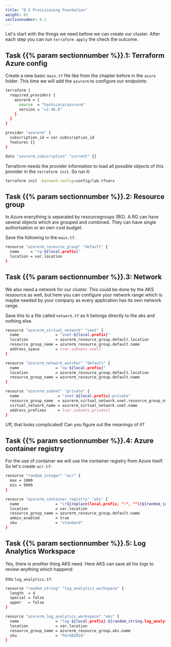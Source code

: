 ```yaml
---
title: "8.2 Provisioning Foundation"
weight: 82
sectionnumber: 8.2
---
```


Let's start with the things we need before we can create our cluster. After each step you can run `terraform apply` the check the outcome.


## Task {{% param sectionnumber %}}.1: Terraform Azure config

Create a new basic `main.tf` file like from the chapter before in the `azure` folder. This time we will add the `azurerm` to configure our endpoints:

```bash
terraform {
  required_providers {
    azurerm = {
      source  = "hashicorp/azurerm"
      version = "=2.46.0"
    }
  }
}

provider "azurerm" {
  subscription_id = var.subscription_id
  features {}
}

data "azurerm_subscription" "current" {}
```

Terraform needs the provider information to load all possible objects of this provider in the `terraform init`. So run it:

```bash
terraform init -backend-config=config/lab.tfvars
```


## Task {{% param sectionnumber %}}.2: Resource group

In Azure everything is separated by resourcegroups (RG). A RG can have several objects which are grouped and combined. They can have single authorisation or an own cost budget.

Save the following to the `main.tf`.

```bash
resource "azurerm_resource_group" "default" {
  name     = "rg-${local.prefix}"
  location = var.location
}
```


## Task {{% param sectionnumber %}}.3: Network

We also need a network for our cluster. This could be done by the AKS ressource as well, but here you can configure your network range which is maybe needed by your company as every application has its own network range.

Save this to a file called `network.tf` as it belongs directly to the aks and nothing else.

```bash
resource "azurerm_virtual_network" "vnet" {
  name                = "vnet-${local.prefix}"
  location            = azurerm_resource_group.default.location
  resource_group_name = azurerm_resource_group.default.name
  address_space       = [var.subnets.vnet]
}

resource "azurerm_network_watcher" "default" {
  name                = "nw-${local.prefix}"
  location            = azurerm_resource_group.default.location
  resource_group_name = azurerm_resource_group.default.name
}

resource "azurerm_subnet" "private" {
  name                 = "snet-${local.prefix}-private"
  resource_group_name  = azurerm_virtual_network.vnet.resource_group_name
  virtual_network_name = azurerm_virtual_network.vnet.name
  address_prefixes     = [var.subnets.private]
}
```

Uff, that looks complicated! Can you figure out the meanings of it?


## Task {{% param sectionnumber %}}.4: Azure container registry

For the use of container we will use the container registry from Azure itself.
So let's create `acr.tf`:

```bash
resource "random_integer" "acr" {
  max = 1000
  min = 9999
}

resource "azurerm_container_registry" "aks" {
  name                = "cr${replace(local.prefix, "-", "")}${random_integer.acr.result}"
  location            = var.location
  resource_group_name = azurerm_resource_group.default.name
  admin_enabled       = true
  sku                 = "standard"
}
```


## Task {{% param sectionnumber %}}.5: Log Analytics Workspace

Yes, there is another thing AKS need. Here AKS can save all his logs to review anything which happend:

Into `log_analytics.tf`:

```bash
resource "random_string" "log_analytics_workspace" {
  length  = 4
  special = false
  upper   = false
}

resource "azurerm_log_analytics_workspace" "aks" {
  name                = "log-${local.prefix}-${random_string.log_analytics_workspace.result}"
  location            = var.location
  resource_group_name = azurerm_resource_group.aks.name
  sku                 = "PerGB2018"
}
```
